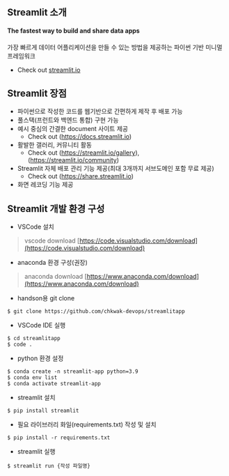 ## Streamlit 소개 
#### The fastest way to build and share data apps
가장 빠르게 데이터 어플리케이션을 만들 수 있는 방법을 제공하는 파이썬 기반 미니멀 프레임워크 
- Check out [streamlit.io](https://streamlit.io)

## Streamlit 장점 
- 파이썬으로 작성한 코드를 웹기반으로 간편하게 제작 후 배포 가능 
- 풀스택(프런트와 백엔드 통합) 구현 가능
- 예시 중심의 간결한 document 사이트 제공 
  - Check out (https://docs.streamlit.io)    
- 활발한 갤러리, 커뮤니티 활동
  - Check out (https://streamlit.io/gallery), (https://streamlit.io/community)
- Streamlit 자체 배포 관리 기능 제공(최대 3개까지 서브도메인 포함 무료 제공) 
  - Check out (https://share.streamlit.io)      
- 화면 레코딩 기능 제공

## Streamlit 개발 환경 구성 
- VSCode 설치 
> vscode download [https://code.visualstudio.com/download](https://code.visualstudio.com/download)    
- anaconda 환경 구성(권장)
> anaconda download [https://www.anaconda.com/download](https://www.anaconda.com/download)
- handson용 git clone
```
$ git clone https://github.com/chkwak-devops/streamlitapp
```
- VSCode IDE 실행 
```
$ cd streamlitapp
$ code .
```

- python 환경 설정
```
$ conda create -n streamlit-app python=3.9
$ conda env list
$ conda activate streamlit-app
```
- streamlit 설치
```
$ pip install streamlit
```
- 필요 라이브러리 화일(requirements.txt) 작성 및 설치
```
$ pip install -r requirements.txt

```
- streamlit 실행
```
$ streamlit run {작성 파일명}
```